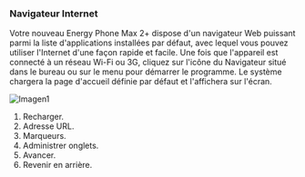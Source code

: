 ### Navigateur Internet

Votre nouveau Energy Phone Max 2+ dispose d'un navigateur Web puissant parmi la liste d'applications installées par défaut, avec lequel vous pouvez utiliser l'Internet d'une façon rapide et facile.
Une fois que l'appareil est connecté à un réseau Wi-Fi ou 3G, cliquez sur l'icône du Navigateur situé dans le bureau ou sur le menu pour démarrer le programme. Le système chargera la page d'accueil définie par défaut et l'affichera sur l'écran.

![Imagen1](http://static.energysistem.com/images/manuals/42689/57f378c91f889.jpg)

1. Recharger.
2. Adresse URL.
3. Marqueurs.
4. Administrer onglets.
5. Avancer.
6. Revenir en arrière.
